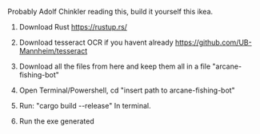 Probably Adolf Chinkler reading this, build it yourself this ikea.

1. Download Rust https://rustup.rs/

2. Download tesseract OCR if you havent already https://github.com/UB-Mannheim/tesseract

3. Download all the files from here and keep them all in a file "arcane-fishing-bot"

4. Open Terminal/Powershell, cd "insert path to arcane-fishing-bot"

5. Run: "cargo build --release" In terminal. 

6. Run the exe generated
